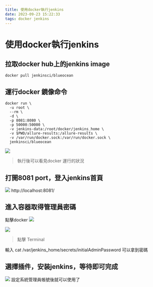```yaml
---
title: 使用docker執行jenkins
date: 2023-09-23 15:22:33
tags: docker jenkins
---
```


# 使用docker執行jenkins

## 拉取docker hub上的jenkins image
```
docker pull jenkinsci/blueocean
```

## 運行docker 鏡像命令

```
docker run \
  -u root \
  --rm \
  -d \
  -p 8081:8080 \
  -p 50000:50000 \
  -v jenkins-data:/root/docker/jenkins_home \
  -v $PWD/allure-results:/allure-results \
  -v /var/run/docker.sock:/var/run/docker.sock \
  jenkinsci/blueocean
```

![](https://hackmd.io/_uploads/HJaG4-2y6.png)
> 執行後可以看見docker 運行的狀況

## 打開8081 port，登入jenkins首頁
![](https://hackmd.io/_uploads/SyJLEWnJp.png)
http://localhost:8081/

## 進入容器取得管理員密碼

點擊docker
![](https://hackmd.io/_uploads/rytAVWhkT.png)

![](https://hackmd.io/_uploads/BydZSbnyT.png)
>點擊 Terminal 

輸入 cat /var/jenkins_home/secrets/initialAdminPassword
可以拿到密碼

## 選擇插件，安装jenkins，等待即可完成
![](https://hackmd.io/_uploads/HJlSPZ21a.png)
設定系統管理員帳號後就可以使用了